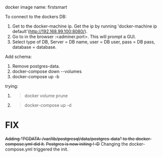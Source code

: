 docker image name: firstsmart

To connect to the dockers DB:

1. Get to the docker-machine ip. Get the ip by running 'docker-machine ip default'(http://192.168.99.100:8080/).
2. Go to in the browser <machine-ip>:<adminer.port>. This will prompt a GUI.
3. Select type of DB, Server = DB name, user = DB user, pass = DB pass, database = database.

Add schema:

1. Remove postgres-data.
2. docker-compose down --volumes
3. docker-compose up -b

trying:

1. > docker volume prune
2. > docker-compose up -d

# FIX

~~Adding "PGDATA: /var/lib/postgresql/data/postgres-data" to the docker-compose.yml did it.~~
~~Postgres is now initing ! :D~~
Changing the docker-compose.yml triggered the init.
